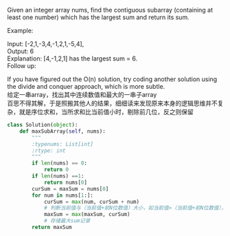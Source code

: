 Given an integer array nums, find the contiguous subarray (containing at least one number) which has the largest sum and return its sum.

Example:

Input: [-2,1,-3,4,-1,2,1,-5,4],  
Output: 6  
Explanation: [4,-1,2,1] has the largest sum = 6.  
Follow up:

If you have figured out the O(n) solution, try coding another solution using the divide and conquer approach, which is more subtle.  
给定一串array，找出其中连续数值和最大的一串子array  
百思不得其解，于是照搬其他人的结果，细细读来发现原来本身的逻辑思维并不复杂，就是序位求和，当所求和比当前值小时，剔除前几位，反之则保留

```python
class Solution(object):
    def maxSubArray(self, nums):
        """
        :typenums: List[int]
        :rtype: int
        """
        if len(nums) == 0:
            return 0
        if len(nums) ==1:
            return nums[0]
        curSum = maxSum = nums[0]
        for num in nums[1:]:
            curSum = max(num, curSum + num) 
            # 判断当前值与（当前值+前N位数值）大小，如当前值>（当前值+前N位数值），则剔掉前N位数值，反之则保留
            maxSum = max(maxSum, curSum) 
            # 存储最大sum记录
        return maxSum
